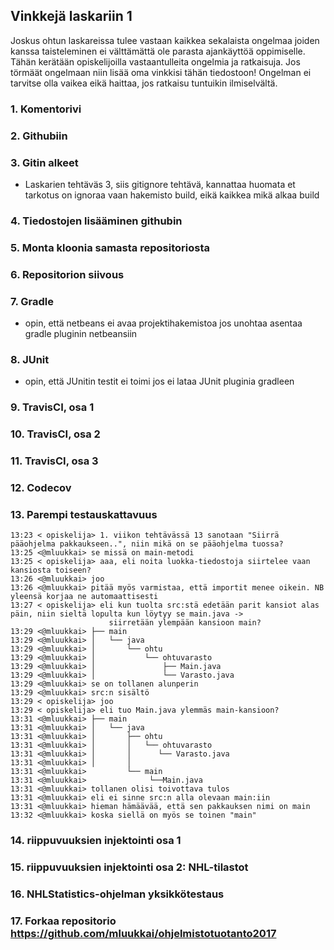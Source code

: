 ## Vinkkejä laskariin 1

Joskus ohtun laskareissa tulee vastaan kaikkea sekalaista ongelmaa joiden kanssa taisteleminen ei välttämättä ole parasta ajankäyttöä oppimiselle. Tähän kerätään opiskelijoilla vastaantulleita ongelmia ja ratkaisuja. Jos törmäät ongelmaan niin lisää oma vinkkisi tähän tiedostoon! Ongelman ei tarvitse olla vaikea eikä haittaa, jos ratkaisu tuntuikin ilmiselvältä. 

### 1. Komentorivi

### 2. Githubiin

### 3. Gitin alkeet

* Laskarien tehtäväs 3, siis gitignore tehtävä, kannattaa huomata et tarkotus on ignoraa vaan hakemisto build, eikä kaikkea mikä alkaa build

### 4. Tiedostojen lisääminen githubin

### 5. Monta kloonia samasta repositoriosta

### 6. Repositorion siivous

### 7. Gradle

* opin, että netbeans ei avaa projektihakemistoa jos unohtaa asentaa gradle pluginin netbeansiin

### 8. JUnit

* opin, että JUnitin testit ei toimi jos ei lataa JUnit pluginia gradleen

### 9. TravisCI, osa 1

### 10. TravisCI, osa 2

### 11. TravisCI, osa 3

### 12. Codecov

### 13. Parempi testauskattavuus

```
13:23 < opiskelija> 1. viikon tehtävässä 13 sanotaan "Siirrä pääohjelma pakkaukseen..", niin mikä on se pääohjelma tuossa?
13:25 <@mluukkai> se missä on main-metodi
13:25 < opiskelija> aaa, eli noita luokka-tiedostoja siirtelee vaan kansiosta toiseen?
13:26 <@mluukkai> joo
13:26 <@mluukkai> pitää myös varmistaa, että importit menee oikein. NB yleensä korjaa ne automaattisesti
13:27 < opiskelija> eli kun tuolta src:stä edetään parit kansiot alas päin, niin sieltä lopulta kun löytyy se main.java ->
                      siirretään ylempään kansioon main?
13:29 <@mluukkai> ├── main
13:29 <@mluukkai> │   └── java
13:29 <@mluukkai> │       └── ohtu
13:29 <@mluukkai> │           └── ohtuvarasto
13:29 <@mluukkai> │               ├── Main.java
13:29 <@mluukkai> │               └── Varasto.java
13:29 <@mluukkai> se on tollanen alunperin
13:29 <@mluukkai> src:n sisältö
13:29 < opiskelija> joo
13:29 < opiskelija> eli tuo Main.java ylemmäs main-kansioon?
13:31 <@mluukkai> ├── main
13:31 <@mluukkai> │   └── java
13:31 <@mluukkai> │       ├── ohtu
13:31 <@mluukkai> │       │   └── ohtuvarasto
13:31 <@mluukkai> │       │      └── Varasto.java
13:31 <@mluukkai> │       │
13:31 <@mluukkai>         └── main
13:31 <@mluukkai>              └──Main.java
13:31 <@mluukkai> tollanen olisi toivottava tulos
13:31 <@mluukkai> eli ei sinne src:n alla olevaan main:iin
13:31 <@mluukkai> hieman hämäävää, että sen pakkauksen nimi on main
13:32 <@mluukkai> koska siellä on myös se toinen "main"
```

### 14. riippuvuuksien injektointi osa 1

### 15. riippuvuuksien injektointi osa 2: NHL-tilastot

### 16. NHLStatistics-ohjelman yksikkötestaus

### 17. Forkaa repositorio https://github.com/mluukkai/ohjelmistotuotanto2017
